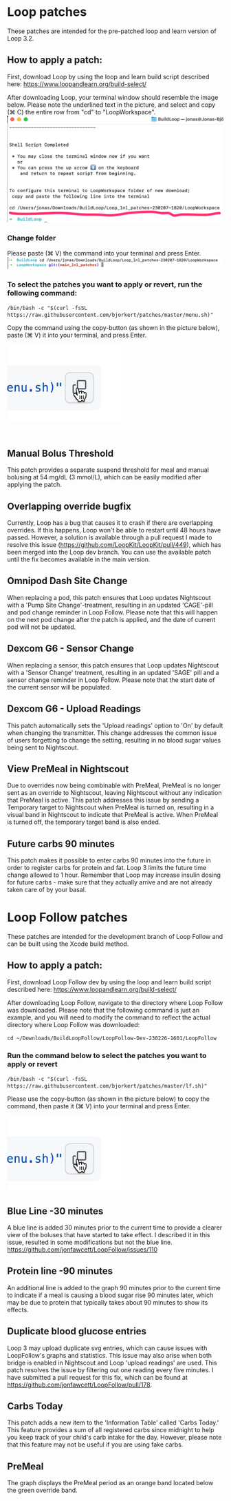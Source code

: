 # Loop patches
These patches are intended for the pre-patched loop and learn version of Loop 3.2.

## How to apply a patch:
First, download Loop by using the loop and learn build script described here: https://www.loopandlearn.org/build-select/

After downloading Loop, your terminal window should resemble the image below. Please note the underlined text in the picture, and select and copy (⌘ C) the entire row from "cd" to "LoopWorkspace".
![Loop](img/build_loop_done.png)

### Change folder
Please paste (⌘ V) the command into your terminal and press Enter.
![Loop](img/cd_done.png)

### To select the patches you want to apply or revert, run the following command:
```console
/bin/bash -c "$(curl -fsSL https://raw.githubusercontent.com/bjorkert/patches/master/menu.sh)"
```
Copy the command using the copy-button (as shown in the picture below), paste (⌘ V) it into your terminal, and press Enter.
 
![Loop](img/copy_command.png)

&nbsp;

## Manual Bolus Threshold
This patch provides a separate suspend threshold for meal and manual bolusing at 54 mg/dL (3 mmol/L), which can be easily modified after applying the patch.
&nbsp;
## Overlapping override bugfix
Currently, Loop has a bug that causes it to crash if there are overlapping overrides. If this happens, Loop won't be able to restart until 48 hours have passed. However, a solution is available through a pull request I made to resolve this issue (https://github.com/LoopKit/LoopKit/pull/449), which has been merged into the Loop dev branch. You can use the available patch until the fix becomes available in the main version.
&nbsp;
## Omnipod Dash Site Change
When replacing a pod, this patch ensures that Loop updates Nightscout with a 'Pump Site Change'-treatment, resulting in an updated 'CAGE'-pill and pod change reminder in Loop Follow. Please note that this will happen on the next pod change after the patch is applied, and the date of current pod will not be updated.
&nbsp;
## Dexcom G6 - Sensor Change
When replacing a sensor, this patch ensures that Loop updates Nightscout with a 'Sensor Change' treatment, resulting in an updated 'SAGE' pill and a sensor change reminder in Loop Follow. Please note that the start date of the current sensor will be populated.
&nbsp;
## Dexcom G6 - Upload Readings
This patch automatically sets the 'Upload readings' option to 'On' by default when changing the transmitter. This change addresses the common issue of users forgetting to change the setting, resulting in no blood sugar values being sent to Nightscout.
&nbsp;
## View PreMeal in Nightscout
Due to overrides now being combinable with PreMeal, PreMeal is no longer sent as an override to Nightscout, leaving Nightscout without any indication that PreMeal is active. This patch addresses this issue by sending a Temporary target to Nightscout when PreMeal is turned on, resulting in a visual band in Nightscout to indicate that PreMeal is active. When PreMeal is turned off, the temporary target band is also ended.
&nbsp;
## Future carbs 90 minutes
This patch makes it possible to enter carbs 90 minutes into the future in order to register carbs for protein and fat. Loop 3 limits the future time change allowed to 1 hour. Remember that Loop may increase insulin dosing for future carbs - make sure that they actually arrive and are not already taken care of by your basal.
&nbsp;
&nbsp;
# Loop Follow patches
These patches are intended for the development branch of Loop Follow and can be built using the Xcode build method.
## How to apply a patch:
First, download Loop Follow dev by using the loop and learn build script described here: https://www.loopandlearn.org/build-select/

After downloading Loop Follow, navigate to the directory where Loop Follow was downloaded. Please note that the following command is just an example, and you will need to modify the command to reflect the actual directory where Loop Follow was downloaded:
```console
cd ~/Downloads/BuildLoopFollow/LoopFollow-Dev-230226-1601/LoopFollow
```

### Run the command below to select the patches you want to apply or revert
```console
/bin/bash -c "$(curl -fsSL https://raw.githubusercontent.com/bjorkert/patches/master/lf.sh)"
```
Please use the copy-button (as shown in the picture below) to copy the command, then paste it (⌘ V) into your terminal and press Enter.

![Loop](img/copy_command.png)

## Blue Line -30 minutes
A blue line is added 30 minutes prior to the current time to provide a clearer view of the boluses that have started to take effect.
I described it in this issue, resulted in some modifications but not the blue line. https://github.com/jonfawcett/LoopFollow/issues/110
&nbsp;
## Protein line -90 minutes
An additional line is added to the graph 90 minutes prior to the current time to indicate if a meal is causing a blood sugar rise 90 minutes later, which may be due to protein that typically takes about 90 minutes to show its effects.
&nbsp;
## Duplicate blood glucose entries
Loop 3 may upload duplicate svg entries, which can cause issues with LoopFollow's graphs and statistics. This issue may also arise when both bridge is enabled in Nightscout and Loop 'upload readings' are used. This patch resolves the issue by filtering out one reading every five minutes. I have submitted a pull request for this fix, which can be found at https://github.com/jonfawcett/LoopFollow/pull/178.
&nbsp;
## Carbs Today
This patch adds a new item to the 'Information Table' called 'Carbs Today.' This feature provides a sum of all registered carbs since midnight to help you keep track of your child's carb intake for the day. However, please note that this feature may not be useful if you are using fake carbs.
## PreMeal
The graph displays the PreMeal period as an orange band located below the green override band.